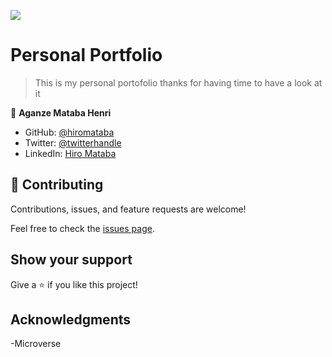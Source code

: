 ![](https://img.shields.io/badge/Microverse-blueviolet)

# Personal Portfolio

> This is my personal portofolio thanks for having time to have a look at it


👤 **Aganze Mataba Henri**

- GitHub: [@hiromataba](https://github.com/hiromataba)
- Twitter: [@twitterhandle](https://twitter.com/MatabaHiro)
- LinkedIn: [Hiro Mataba](https://www.linkedin.com/in/hiro-mataba-1bb910209/)

## 🤝 Contributing

Contributions, issues, and feature requests are welcome!

Feel free to check the [issues page](https://github.com/hiromataba/Personal-Portfollio/issues).

## Show your support

Give a ⭐️ if you like this project!

## Acknowledgments

-Microverse

